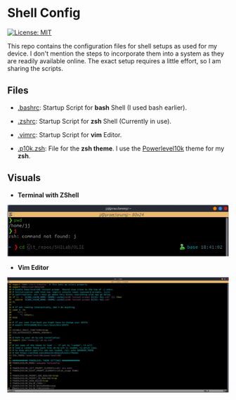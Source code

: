 # Shell Config

[![License: MIT](https://img.shields.io/badge/License-MIT-blue.svg)](https://opensource.org/licenses/MIT)

This repo contains the configuration files for shell setups as used for my device. I don't mention the steps to incorporate them into a system as they are readily available online. The exact setup requires a little effort, so I am sharing the scripts.

## Files

- [.bashrc](https://github.com/praeclarumjj3/Shell-Setup/blob/master/.bashrc): Startup Script for **bash** Shell (I used bash earlier).

- [.zshrc](https://github.com/praeclarumjj3/Shell-Setup/blob/master/.zshrc): Startup Script for **zsh** Shell (Currently in use).

- [.vimrc](https://github.com/praeclarumjj3/Shell-Setup/blob/master/.vimrc): Startup Script for **vim** Editor.

- [.p10k.zsh](https://github.com/praeclarumjj3/Shell-Setup/blob/master/.p10k.zsh): File for the **zsh theme**. I use the [Powerlevel10k](https://github.com/romkatv/powerlevel10k) theme for my **zsh**.

## Visuals

- **Terminal with ZShell**

<img src='images/zsh.png' style="max-width:100%">

- **Vim Editor**

<img src='images/vim.png' style="max-width:100%">